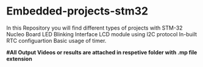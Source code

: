 # Embedded-projects-stm32

In this Repository you will find different types of projects with STM-32 Nucleo Board 
LED Blinking
Interface LCD module using I2C protocol
In-built RTC configuartion
Basic usage of timer.

**#All Output Videos or results are attached in respetive folder with .mp file extension**
